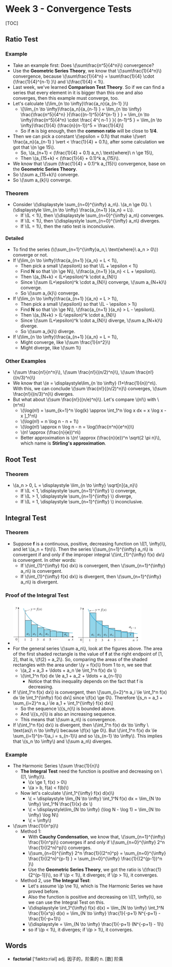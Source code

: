 # Week 3 - Convergence Tests

[TOC]

## Ratio Test

### Example

* Take an example first: Does \\(\sum\frac{n^5}{4^n}\\) convergence?
* Use the **Geometric Series Theory**, we know that \\(\sum\frac{1}{4^n}\\) convergence, because \\(\sum\frac{1}{4^n} = \sum\frac{1}{4} \cdot {\frac{1}{4}^{n-1} }\\) and \\(\frac{1}{4} < 1\\).
* Last week, we've learned **Comparison Test Theory**. So if we can find a series that every element in it is bigger than this one and also converges, then this example must converge, too.
* Let's calculate \\(\lim_{n \to \infty}\frac{a_n}{a_{n-1} }\\)
    * \\[\lim_{n \to \infty}\frac{a_n}{a_{n-1} } = \lim_{n \to \infty} \frac{\frac{n^5}{4^n} }{\frac{(n-1)^5}{4^{n-1} } } = \lim_{n \to \infty}\frac{n^5}{4^n} \cdot \frac{ 4^{ n-1 } }{ (n-1)^5 } = \lim_{n \to \infty}\frac{1}{4} (\frac{n}{n-1})^5 = \frac{1}{4}\\]
    * So if **n** is big enough, then the **common ratio** will be close to **1/4**.
* Then we can pick a constant \\(\epsilon = 0.1\\) that make \\(\vert \frac{a_n}{a_{n-1} } \vert < \frac{1}{4} + 0.1\\), after some calculation we got that \\(n \ge 15\\).
    * So, \\(a_{n+1} < (\frac{1}{4} + 0.1) a_n,\ \text{where}\ n \ge 15\\),
    * Then \\(a_{15+k} < (\frac{1}{4} + 0.1)^k a_{15}\\).
* We know that \\(\sum (\frac{1}{4} + 0.1)^k a_{15}\\) convergence, base on the **Geometric Series Theory**.
* So \\(\sum a_{15+k}\\) converge.
* So \\(\sum a_{k}\\) converge.

### Theorem

* Consider \\(\displaystyle \sum_{n=0}^{\infty} a_n\\). \\(a_n \ge 0\\). \\(\displaystyle \lim_{n \to \infty} \frac{a_{n+1} }{a_n} = L\\).
    * If \\(L < 1\\), then \\(\displaystyle \sum_{n=0}^{\infty} a_n\\) converges.
    * If \\(L < 1\\), then \\(\displaystyle \sum_{n=0}^{\infty} a_n\\) diverges.
    * If \\(L = 1\\), then the ratio test is inconclusive.

#### Detailed

* To find the series (\\(\sum_{n=1}^{\infty}a_n,\ \text{where}\ a_n > 0\\)) converge or not.
* If \\(\lim_{n \to \infty}\frac{a_{n+1} }{a_n} = L < 1\\),
    * Then pick a small \\(\epsilon\\) so that \\(L + \epsilon < 1\\)
    * Find **N** so that \\(n \ge N\\), \\(\frac{a_{n+1} }{a_n} < L + \epsilon\\).
    * Then \\(a_{N+k} < (L+\epsilon)^k \cdot a_{N}\\)
    * Since \\(\sum (L+\epsilon)^k \cdot a_{N}\\) converge, \\(\sum a_{N+k}\\) converge.
    * So \\(\sum a_{k}\\) converge.
* If \\(\lim_{n \to \infty}\frac{a_{n+1} }{a_n} = L > 1\\),
    * Then pick a small \\(\epsilon\\) so that \\(L - \epsilon > 1\\)
    * Find **N** so that \\(n \ge N\\), \\(\frac{a_{n+1} }{a_n} > L - \epsilon\\).
    * Then \\(a_{N+k} > (L-\epsilon)^k \cdot a_{N}\\)
    * Since \\(\sum (L+\epsilon)^k \cdot a_{N}\\) diverge, \\(\sum a_{N+k}\\) diverge.
    * So \\(\sum a_{k}\\) diverge.
* If \\(\lim_{n \to \infty}\frac{a_{n+1} }{a_n} = L = 1\\),
    * Might converge, like \\(\sum \frac{1}{n^2}\\)
    * Might diverge, like \\(\sum 1\\)
 
### Other Examples

* \\(\sum \frac{n!}{n^n}\\), \\(\sum \frac{n!}{(n/2)^n}\\), \\(\sum \frac{n!}{(n/3)^n}\\)
* We know that \\(e = \displaystyle\lim_{n \to \infty} (1+\frac{1}{n})^n\\). With this, we can conclude \\(\sum \frac{n!}{(n/2)^n}\\) converges, \\(\sum \frac{n!}{(n/3)^n}\\) diverges.
* But what about \\(\sum \frac{n!}{(n/e)^n}\\). Let's compare \\(n!\\) with \\(n^n\\)
    * \\(\log(n!) = \sum_{k=1}^n \log(k) \approx \int_1^n \log x dx = x \log x - x ]_1^n\\)
    * \\(\log(n!) = n \log n - n + 1\\)
    * \\(\log(n!) \approx n \log n - n = \log(\frac{n^n}{e^n})\\)
    * \\(n! \approx (\frac{n}{e})^n\\)
    * Better approximation is \\(n! \approx (\frac{n}{e})^n \sqrt{2 \pi n}\\), which name is **Stirling's approximation**.

## Root Test

### Theorem

* \\(a_n > 0, L = \displaystyle \lim_{n \to \infty} \sqrt[n]{a_n}\\)
    * If \\(L < 1, \displaystyle \sum_{n=1}^{\infty} \\) converge,
    * If \\(L > 1, \displaystyle \sum_{n=1}^{\infty} \\) diverge,
    * If \\(L = 1, \displaystyle \sum_{n=1}^{\infty} \\) inconclusive.

## Integral Test

### Theorem

* Suppose **f** is a continuous, positive, decreasing function on \\([1, \infty)\\), and let \\(a_n = f(n)\\). Then the series \\(\sum_{n=1}^{\infty} a_n\\) is convergent if and only if the improper integral \\(\int_{1}^{\infty} f(x) dx\\) is convergent. In other words:
    * If \\(\int_{1}^{\infty} f(x) dx\\) is convergent, then \\(\sum_{n=1}^{\infty} a_n\\) is convergent.
    * If \\(\int_{1}^{\infty} f(x) dx\\) is divergent, then \\(\sum_{n=1}^{\infty} a_n\\) is divergent.

### Proof of the Integral Test

* <img src="media/15181757684961.jpg" width=400 />
* For the general series \\(\sum a_n\\), look at the figures above. The area of the first shaded rectangle is the value of **f** at the right endpoint of [1, 2], that is, \\(f(2) = a_2\\). So, comparing the areas of the shaded rectangles with the area under \\(y = f(x)\\) from 1 to n, we see that
    * \\(a_2 + a_3 + \ldots + a_n \le \int_1^n f(x) dx \\)
    * \\(\int_1^n f(x) dx \le a_1 + a_2 + \ldots + a_{n-1}\\)
        * Notice that this inequality depends on the fact that f is decreasing.
* If \\(\int_1^n f(x) dx\\) is convergent, then \\[\sum_{i=2}^n a_i \le \int_1^n f(x) dx \le \int_1^{\infty} f(x) dx\\] since \\(f(x) \ge 0\\). Therefore \\[s_n = a_1 + \sum_{i=2}^n a_i \le a_1 + \int_1^{\infty} f(x) dx\\]
    * So the sequence \\(\{s_n\}\\) is bounded above.
    * And \\(\{s_n\}\\) is also an increasing sequence.
    * This means that \\(\sum a_n\\) is convergence.
* If \\(\int_1^n f(x) dx\\) is divergent, then \\(\int_1^n f(x) dx \to \infty \ \text{as}\ n \to \infty\\) because \\(f(x) \ge 0\\). But \\(\int_1^n f(x) dx \le \sum_{i=1}^{n-1}a_i = s_{n-1}\\) and so \\(s_{n-1} \to \infty\\). This implies that \\(s_n \to \infty\\) and \\(\sum a_n\\) diverges.

### Example

* The Harmonic Series \\(\sum \frac{1}{n}\\)
    * **The Integral Test** need the function is positive and decreasing on \\([1, \infty)\\).
        * \\(x \ge 1, f(x) > 0\\)
        * \\(a > b, f(a) < f(b)\\)
    * Now let's calculate \\(\int_1^{\infty} f(x) d(x)\\)
        * \\( = \displaystyle \lim_{N \to \infty} \int_1^N f(x) dx = \lim_{N \to \infty} \int_1^N \frac{1}{x} dx \\)
        * \\( = \displaystyle\lim_{N \to \infty} (\log N - \log 1) = \lim_{N \to \infty} \log N\\)
        * \\( = \infty\\)
* \\(\sum \frac{1}{n^p}\\)
    * Method 1:
        * With **Cauchy Condensation**, we know that, \\(\sum_{n=1}^{\infty} \frac{1}{n^p}\\) converges if and only if \\(\sum_{n=0}^{\infty} 2^n \frac{1}{(2^n)^p}\\) converges.
        * \\(\sum_{n=0}^{\infty} 2^n \frac{1}{(2^n)^p} = \sum_{n=0}^{\infty} \frac{1}{(2^n)^{p-1} } = \sum_{n=0}^{\infty} \frac{1}{(2^{p-1})^n }\\)
        * Use the **Geometric Series Theory**, we got the ratio is \\(\frac{1}{2^{p-1}}\\), so if \\(p < 1\\), it diverges; if \\(p > 1\\), it converges. 
    * Method 2, use **The Integral Test**:
        * Let's assume \\(p \ne 1\\), which is The Harmonic Series we have proved before.
        * Also the function is positive and decreasing on \\([1, \infty)\\), so we can use the Integral Test on this.
        * \\(\displaystyle \int_1^{\infty} f(x) d(x) = \lim_{N \to \infty} \int_1^N \frac{1}{x^p} d(x) = \lim_{N \to \infty} \frac{1}{-p+1} N^{-p+1} - \frac{1}{-p+1}\\)
        * \\(\displaystyle = \lim_{N \to \infty} \frac{1}{-p+1} (N^{-p+1} - 1)\\)
        * so if \\(p < 1\\), it diverges; if \\(p > 1\\), it converges. 

        
## Words

* **factorial** ['fæktɔ:riəl] adj. 因子的，阶乘的 n. [数] 阶乘

